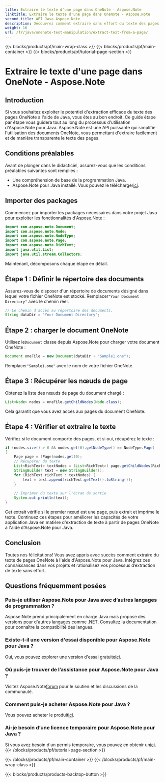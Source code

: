 ```yaml
---
title: Extraire le texte d'une page dans OneNote - Aspose.Note
linktitle: Extraire le texte d'une page dans OneNote - Aspose.Note
second_title: API Java Aspose.Note
description: Découvrez comment extraire sans effort du texte des pages OneNote à l'aide d'Aspose.Note pour Java. Rationalisez vos processus avec ce guide complet étape par étape.
weight: 16
url: /fr/java/onenote-text-manipulation/extract-text-from-a-page/
---
```


{{< blocks/products/pf/main-wrap-class >}}
{{< blocks/products/pf/main-container >}}
{{< blocks/products/pf/tutorial-page-section >}}

# Extraire le texte d'une page dans OneNote - Aspose.Note

## Introduction
Si vous souhaitez exploiter le potentiel d'extraction efficace du texte des pages OneNote à l'aide de Java, vous êtes au bon endroit. Ce guide étape par étape vous guidera tout au long du processus d'utilisation d'Aspose.Note pour Java. Aspose.Note est une API puissante qui simplifie l'utilisation des documents OneNote, vous permettant d'extraire facilement et de manière transparente le texte des pages.
## Conditions préalables
Avant de plonger dans le didacticiel, assurez-vous que les conditions préalables suivantes sont remplies :
- Une compréhension de base de la programmation Java.
-  Aspose.Note pour Java installé. Vous pouvez le télécharger[ici](https://releases.aspose.com/note/java/).
## Importer des packages
Commencez par importer les packages nécessaires dans votre projet Java pour exploiter les fonctionnalités d'Aspose.Note :
```java
import com.aspose.note.Document;
import com.aspose.note.Node;
import com.aspose.note.NodeType;
import com.aspose.note.Page;
import com.aspose.note.RichText;
import java.util.List;
import java.util.stream.Collectors;
```
Maintenant, décomposons chaque étape en détail.
## Étape 1 : Définir le répertoire des documents
 Assurez-vous de disposer d'un répertoire de documents désigné dans lequel votre fichier OneNote est stocké. Remplacer`"Your Document Directory"` avec le chemin réel.
```java
// Le chemin d'accès au répertoire des documents.
String dataDir = "Your Document Directory";
```
## Étape 2 : charger le document OneNote
 Utilisez le`Document` classe depuis Aspose.Note pour charger votre document OneNote :
```java
Document oneFile = new Document(dataDir + "Sample1.one");
```
 Remplacer`"Sample1.one"` avec le nom de votre fichier OneNote.
## Étape 3 : Récupérer les nœuds de page
Obtenez la liste des nœuds de page du document chargé :
```java
List<Node> nodes = oneFile.getChildNodes(Node.class);
```
Cela garantit que vous avez accès aux pages du document OneNote.
## Étape 4 : Vérifier et extraire le texte
Vérifiez si le document comporte des pages, et si oui, récupérez le texte :
```java
if (nodes.size() > 0 && nodes.get(0).getNodeType() == NodeType.Page)
{
    Page page = (Page)nodes.get(0);
    // Récupérer du texte
    List<RichText> textNodes = (List<RichText>) page.getChildNodes(RichText.class);
    StringBuilder text = new StringBuilder();
    for (RichText richText : textNodes) {
        text = text.append(richText.getText().toString());
    }
    
    // Imprimer du texte sur l'écran de sortie
    System.out.println(text);
}
```
Cet extrait vérifie si le premier nœud est une page, puis extrait et imprime le texte.
Continuez ces étapes pour améliorer les capacités de votre application Java en matière d'extraction de texte à partir de pages OneNote à l'aide d'Aspose.Note pour Java.
## Conclusion
Toutes nos félicitations! Vous avez appris avec succès comment extraire du texte de pages OneNote à l'aide d'Aspose.Note pour Java. Intégrez ces connaissances dans vos projets et rationalisez vos processus d’extraction de texte sans effort.
## Questions fréquemment posées
### Puis-je utiliser Aspose.Note pour Java avec d’autres langages de programmation ?
Aspose.Note prend principalement en charge Java mais propose des versions pour d'autres langages comme .NET. Consultez la documentation pour connaître la compatibilité des langues.
### Existe-t-il une version d'essai disponible pour Aspose.Note pour Java ?
 Oui, vous pouvez explorer une version d'essai gratuite[ici](https://releases.aspose.com/).
### Où puis-je trouver de l’assistance pour Aspose.Note pour Java ?
 Visitez Aspose.Note[forum](https://forum.aspose.com/c/note/28) pour le soutien et les discussions de la communauté.
### Comment puis-je acheter Aspose.Note pour Java ?
 Vous pouvez acheter le produit[ici](https://purchase.aspose.com/buy).
### Ai-je besoin d’une licence temporaire pour Aspose.Note pour Java ?
 Si vous avez besoin d'un permis temporaire, vous pouvez en obtenir un[ici](https://purchase.aspose.com/temporary-license/).
{{< /blocks/products/pf/tutorial-page-section >}}

{{< /blocks/products/pf/main-container >}}
{{< /blocks/products/pf/main-wrap-class >}}

{{< blocks/products/products-backtop-button >}}
